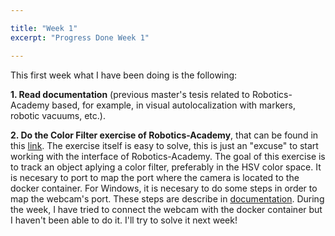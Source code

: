 ```yaml
---

title: "Week 1"
excerpt: "Progress Done Week 1"

---
```


This first week what I have been doing is the following:

**1. Read documentation** (previous master's tesis related to Robotics-Academy based, for example, in visual autolocalization with markers, robotic vacuums, etc.). 

**2. Do the Color Filter exercise of Robotics-Academy**, that can be found in this [link](https://jderobot.github.io/RoboticsAcademy/exercises/ComputerVision/color_filter). The exercise itself is easy to solve, this is just an "excuse" to start working with the interface of Robotics-Academy. The goal of this exercise is to track an object aplying a color filter, preferably in the HSV color space. It is necesary to port to map the port where the camera is located to the docker container. For Windows, it is necesary to do some steps in order to map the webcam's port. These steps are describe in [documentation](https://medium.com/@jijupax/connect-the-webcam-to-docker-on-mac-or-windows-51d894c44468). 
During the week, I have tried to connect the webcam with the docker container but I haven't been able to do it. I'll try to solve it next week! 

